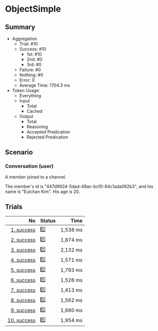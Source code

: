 # ObjectSimple
## Summary
  - Aggregation
    - Trial: #10
    - Success: #10
      - 1st: #10
      - 2nd: #0
      - 3rd: #0
    - Failure: #0
    - Nothing: #0
    - Error: 0
    - Average Time: 1704.3 ms
  - Token Usage:
    - Everything
    - Input
      - Total
      - Cached
    - Output
      - Total
      - Reasoning
      - Accepted Predication
      - Rejected Predication

## Scenario
### Conversation (user)
A member joined to a channel.

The member's id is "447d9924-5dad-49ac-bcf0-84c1ada062b3",
and his name is "Eulchan Kim". His age is 20.

## Trials
No | Status | Time
---:|:-------|------:
[1. success](./trials/1.success.json) | 1️⃣ | 1,538 ms
[2. success](./trials/2.success.json) | 1️⃣ | 1,874 ms
[3. success](./trials/3.success.json) | 1️⃣ | 2,132 ms
[4. success](./trials/4.success.json) | 1️⃣ | 1,571 ms
[5. success](./trials/5.success.json) | 1️⃣ | 1,793 ms
[6. success](./trials/6.success.json) | 1️⃣ | 1,526 ms
[7. success](./trials/7.success.json) | 1️⃣ | 1,413 ms
[8. success](./trials/8.success.json) | 1️⃣ | 1,562 ms
[9. success](./trials/9.success.json) | 1️⃣ | 1,680 ms
[10. success](./trials/10.success.json) | 1️⃣ | 1,954 ms